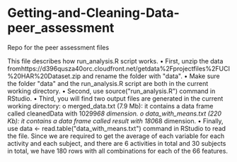 # Getting-and-Cleaning-Data-peer_assessment
Repo for the peer assessment files

This file describes how run_analysis.R script works.
•	First, unzip the data fromhttps://d396qusza40orc.cloudfront.net/getdata%2Fprojectfiles%2FUCI%20HAR%20Dataset.zip and rename the folder with "data".
•	Make sure the folder "data" and the run_analysis.R script are both in the current working directory.
•	Second, use source("run_analysis.R") command in RStudio.
•	Third, you will find two output files are generated in the current working directory:
o	merged_data.txt (7.9 Mb): it contains a data frame called cleanedData with 10299*68 dimension.
o	data_with_means.txt (220 Kb): it contains a data frame called result with 180*68 dimension.
•	Finally, use data <- read.table("data_with_means.txt") command in RStudio to read the file. Since we are required to get the average of each variable for each activity and each subject, and there are 6 activities in total and 30 subjects in total, we have 180 rows with all combinations for each of the 66 features. 
